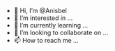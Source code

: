 - 👋 Hi, I’m @Anisbel
- 👀 I’m interested in ...
- 🌱 I’m currently learning ...
- 💞️ I’m looking to collaborate on ...
- 📫 How to reach me ...

<!---
Anisbel/Anisbel is a ✨ special ✨ repository because its `README.md` (this file) appears on your GitHub profile.
You can click the Preview link to take a look at your changes.
--->
